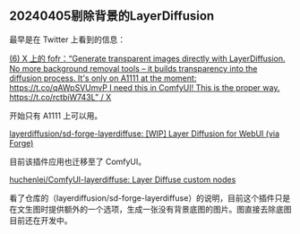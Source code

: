 ## 20240405剔除背景的LayerDiffusion

最早是在 Twitter 上看到的信息：

[(6) X 上的 fofr：“Generate transparent images directly with LayerDiffusion. No more background removal tools – it builds transparency into the diffusion process. It's only on A1111 at the moment: https://t.co/qAWpSVUmvP I need this in ComfyUI! This is the proper way. https://t.co/rctbiW743L” / X](https://twitter.com/fofrAI/status/1764958890246934554?s=20)

开始只有 A1111 上可以用。

[layerdiffusion/sd-forge-layerdiffuse: [WIP] Layer Diffusion for WebUI (via Forge)](https://github.com/layerdiffusion/sd-forge-layerdiffuse)

目前该插件应用也迁移至了 ComfyUI。

[huchenlei/ComfyUI-layerdiffuse: Layer Diffuse custom nodes](https://github.com/huchenlei/ComfyUI-layerdiffuse)

看了仓库的（layerdiffusion/sd-forge-layerdiffuse）的说明，目前这个插件只是在文生图时提供额外的一个选项，生成一张没有背景底图的图片。图直接去除底图目前还在开发中。